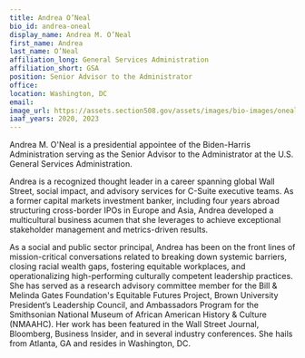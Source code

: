 ```yaml
---
title: Andrea O’Neal
bio_id: andrea-oneal
display_name: Andrea M. O’Neal
first_name: Andrea
last_name: O’Neal
affiliation_long: General Services Administration
affiliation_short: GSA
position: Senior Advisor to the Administrator
office: 
location: Washington, DC
email: 
image_url: https://assets.section508.gov/assets/images/bio-images/oneal-andrea.png
iaaf_years: 2020, 2023
---
```

Andrea M. O'Neal is a presidential appointee of the Biden-Harris Administration serving as the Senior Advisor to the Administrator at the U.S. General Services Administration. 

Andrea is a recognized thought leader in a career spanning global Wall Street, social impact, and advisory services for C-Suite executive teams. As a former capital markets investment banker, including four years abroad structuring cross-border IPOs in Europe and Asia, Andrea developed a multicultural business acumen that she leverages to achieve exceptional stakeholder management and metrics-driven results.

As a social and public sector principal, Andrea has been on the front lines of mission-critical conversations related to breaking down systemic barriers, closing racial wealth gaps, fostering equitable workplaces, and operationalizing high-performing culturally competent leadership practices. She has served as a research advisory committee member for the Bill & Melinda Gates Foundation's Equitable Futures Project, Brown University President’s Leadership Council, and Ambassadors Program for the Smithsonian National Museum of African American History & Culture (NMAAHC). Her work has been featured in the Wall Street Journal, Bloomberg, Business Insider, and in several industry conferences. She hails from Atlanta, GA and resides in Washington, DC.